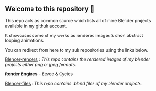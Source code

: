 ## Welcome to this repository 👋

This repo acts as common source which lists all of mine Blender projects available in my github account.

It showcases some of my works as rendered images & short abstract looping animations.

You can redirect from here to my sub repositories using the links below.

[Blender-renders]() :
*This repo contains the rendered images of my blender projects either png or jpeg formats.*

**Render Engines** - Eevee & Cycles

[Blender-files]() :
*This repo contains .blend files of my blender projects.*
